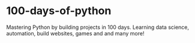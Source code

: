 # 100-days-of-python
Mastering Python by building projects in 100 days. Learning data science, automation, build websites, games and and many more!
